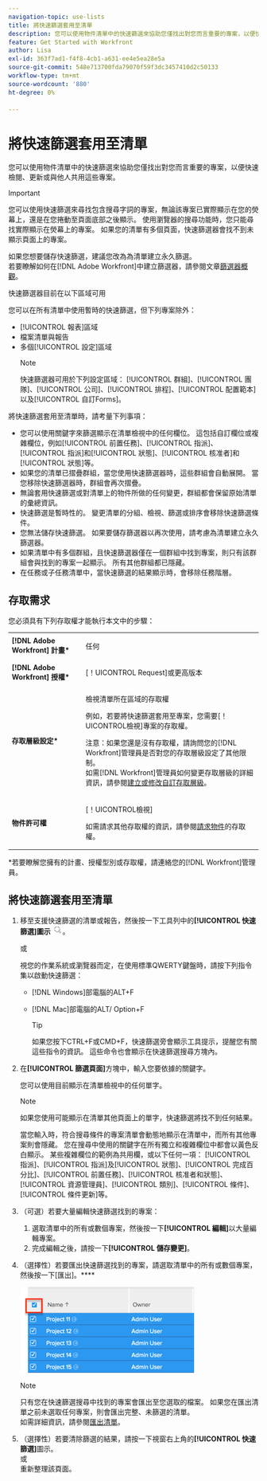 ```yaml
---
navigation-topic: use-lists
title: 將快速篩選套用至清單
description: 您可以使用物件清單中的快速篩選來協助您僅找出對您而言重要的專案，以便快速檢閱、更新或與他人共用這些專案。
feature: Get Started with Workfront
author: Lisa
exl-id: 363f7ad1-f4f8-4cb1-a631-ee4e5ea28e5a
source-git-commit: 548e713700fda79070f59f3dc3457410d2c50133
workflow-type: tm+mt
source-wordcount: '880'
ht-degree: 0%

---
```


# 將快速篩選套用至清單

<!--
{{highlighted-preview}}
-->

您可以使用物件清單中的快速篩選來協助您僅找出對您而言重要的專案，以便快速檢閱、更新或與他人共用這些專案。

>[!IMPORTANT]
>
>您可以使用快速篩選來尋找包含搜尋字詞的專案，無論該專案已實際顯示在您的熒幕上，還是在您捲動至頁面底部之後顯示。 使用瀏覽器的搜尋功能時，您只能尋找實際顯示在熒幕上的專案。 如果您的清單有多個頁面，快速篩選器會找不到未顯示頁面上的專案。

如果您想要儲存快速篩選，建議您改為為清單建立永久篩選。\
若要瞭解如何在[!DNL Adobe Workfront]中建立篩選器，請參閱文章[篩選器概觀](../../../reports-and-dashboards/reports/reporting-elements/filters-overview.md)。

快速篩選器目前在以下區域可用


您可以在所有清單中使用暫時的快速篩選，但下列專案除外：

* [!UICONTROL 報表]區域
* 檔案清單與報告
* 多個[!UICONTROL 設定]區域
  >[!NOTE]
  >
  >快速篩選器可用於下列設定區域： [!UICONTROL 群組]、[!UICONTROL 團隊]、[!UICONTROL 公司]、[!UICONTROL 排程]、[!UICONTROL 配置範本]以及[!UICONTROL 自訂Forms]。


將快速篩選套用至清單時，請考量下列事項：

* 您可以使用關鍵字來篩選顯示在清單檢視中的任何欄位。 這包括自訂欄位或複雜欄位，例如[!UICONTROL 前置任務]、[!UICONTROL 指派]、[!UICONTROL 指派]和[!UICONTROL 狀態]、[!UICONTROL 核准者]和[!UICONTROL 狀態]等。
* 如果您的清單已摺疊群組，當您使用快速篩選器時，這些群組會自動展開。 當您移除快速篩選器時，群組會再次摺疊。
* 無論套用快速篩選或對清單上的物件所做的任何變更，群組都會保留原始清單的彙總資訊。
* 快速篩選是暫時性的。 變更清單的分組、檢視、篩選或排序會移除快速篩選條件。
* 您無法儲存快速篩選。 如果要儲存篩選器以再次使用，請考慮為清單建立永久篩選器。
* 如果清單中有多個群組，且快速篩選器僅在一個群組中找到專案，則只有該群組會與找到的專案一起顯示。 所有其他群組都已隱藏。
* 在任務或子任務清單中，當快速篩選的結果顯示時，會移除任務階層。

## 存取需求

您必須具有下列存取權才能執行本文中的步驟：

<table style="table-layout:auto"> 
 <col> 
 <col> 
 <tbody> 
  <tr> 
   <td role="rowheader"><b>[!DNL Adobe Workfront] 計畫*</b></td> 
   <td> <p>任何</p> </td> 
  </tr> 
  <tr> 
   <td role="rowheader"><b>[!DNL Adobe Workfront] 授權*</b></td> 
   <td> <p>[！UICONTROL Request]或更高版本</p> </td> 
  </tr> 
  <tr> 
   <td role="rowheader"><b>存取層級設定*</b></td> 
   <td> <p>檢視清單所在區域的存取權</p> <p>例如，若要將快速篩選套用至專案，您需要[！UICONTROL檢視]專案的存取權。</p> <p>注意：如果您還是沒有存取權，請詢問您的[!DNL Workfront]管理員是否對您的存取層級設定了其他限制。<br>如需[!DNL Workfront]管理員如何變更存取層級的詳細資訊，請參閱<a href="../../../administration-and-setup/add-users/configure-and-grant-access/create-modify-access-levels.md" class="MCXref xref">建立或修改自訂存取層級</a>。</p> </td> 
  </tr> 
  <tr> 
   <td role="rowheader"><b>物件許可權</b></td> 
   <td> <p>[！UICONTROL檢視]</p> <p>如需請求其他存取權的資訊，請參閱<a href="../../../workfront-basics/grant-and-request-access-to-objects/request-access.md" class="MCXref xref">請求物件</a>的存取權。</p> </td> 
  </tr> 
 </tbody> 
</table>

&#42;若要瞭解您擁有的計畫、授權型別或存取權，請連絡您的[!DNL Workfront]管理員。

## 將快速篩選套用至清單

1. 移至支援快速篩選的清單或報告，然後按一下工具列中的&#x200B;**[!UICONTROL 快速篩選]圖示** ![](assets/qs-quick-filter-icon.png)。

   或

   視您的作業系統或瀏覽器而定，在使用標準QWERTY鍵盤時，請按下列指令集以啟動快速篩選：

   * [!DNL Windows]部電腦的ALT+F
   * [!DNL Mac]部電腦的ALT/ Option+F

     >[!TIP]
     >
     >如果您按下CTRL+F或CMD+F，快速篩選旁會顯示工具提示，提醒您有關這些指令的資訊。 這些命令也會顯示在快速篩選搜尋方塊內。

1. 在&#x200B;**[!UICONTROL 篩選頁面]**&#x200B;方塊中，輸入您要依據的關鍵字。

   您可以使用目前顯示在清單檢視中的任何單字。

   >[!NOTE]
   >
   >如果您使用可能顯示在清單其他頁面上的單字，快速篩選將找不到任何結果。

   當您輸入時，符合搜尋條件的專案清單會動態地顯示在清單中，而所有其他專案則會隱藏。 您在搜尋中使用的關鍵字在所有獨立和複雜欄位中都會以黃色反白顯示。 某些複雜欄位的範例為共用欄，或以下任何一項： [!UICONTROL 指派]、[!UICONTROL 指派]及[!UICONTROL 狀態]、[!UICONTROL 完成百分比]、[!UICONTROL 前置任務]、[!UICONTROL 核准者和狀態]、[!UICONTROL 資源管理員]、[!UICONTROL 類別]、[!UICONTROL 條件]、[!UICONTROL 條件更新]等。

1. （可選）若要大量編輯快速篩選找到的專案：

   1. 選取清單中的所有或數個專案，然後按一下&#x200B;**[!UICONTROL 編輯]**&#x200B;以大量編輯專案。
   1. 完成編輯之後，請按一下&#x200B;**[!UICONTROL 儲存變更]**。

1. （選擇性）若要匯出快速篩選找到的專案，請選取清單中的所有或數個專案，然後按一下[匯出]。****

   ![select_all_projects_with_highlight__1_.png](assets/select-all-projects-with-highlight--1--350x173.png)

   >[!NOTE]
   >
   >只有您在快速篩選搜尋中找到的專案會匯出至您選取的檔案。 如果您在匯出清單之前未選取任何專案，則會匯出完整、未篩選的清單。\
   >如需詳細資訊，請參閱[匯出清單](../../../workfront-basics/navigate-workfront/use-lists/export-lists.md)。

1. （選擇性）若要清除篩選的結果，請按一下視窗右上角的&#x200B;**[!UICONTROL 快速篩選]**&#x200B;圖示。\
   或\
   重新整理該頁面。
